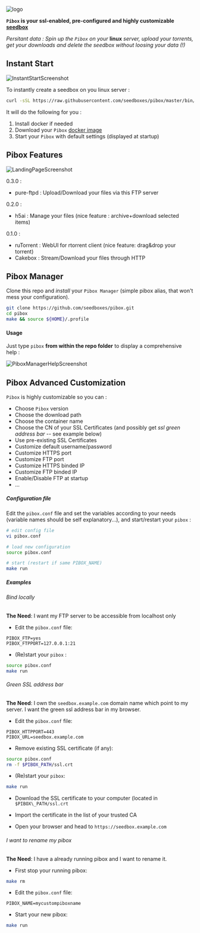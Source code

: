 ![logo](https://raw.githubusercontent.com/seedboxes/pibox/master/img/pibox.png)

**`Pibox` is your ssl-enabled, pre-configured and highly customizable [seedbox](http://github.com/seedboxes/pibox)**

*Persitant data : Spin up the `Pibox` on your* **linux** *server, upload your torrents, get your downloads and delete the seedbox without loosing your data (!)*

## Instant Start

![InstantStartScreenshot](https://raw.githubusercontent.com/seedboxes/pibox/master/img/instantstart.png)

To instantly create a seedbox on you linux server :

```bash
curl -sSL https://raw.githubusercontent.com/seedboxes/pibox/master/bin/start | bash
```

It will do the following for you :

1. Install docker if needed
2. Download your `Pibox`  [docker image](https://registry.hub.docker.com/r/seedboxes/pibox)
3. Start your `Pibox` with default settings (displayed at startup)

## Pibox Features

![LandingPageScreenshot](https://raw.githubusercontent.com/seedboxes/pibox/master/img/httplandingpage.png)

0.3.0 :

* pure-ftpd : Upload/Download your files via this FTP server

0.2.0 :

* h5ai : Manage your files (nice feature : archive+download selected items)

0.1.0 :

* ruTorrent : WebUI for rtorrent client (nice feature: drag&drop your torrent)
* Cakebox : Stream/Download your files through HTTP

## Pibox Manager

Clone this repo and *install* your `Pibox Manager` (simple pibox alias, 
that won't mess your configuration).

```bash
git clone https://github.com/seedboxes/pibox.git
cd pibox
make && source ${HOME}/.profile
```
#### Usage

Just type `pibox` **from within the repo folder** to display a comprehensive help :

![PiboxManagerHelpScreenshot](https://raw.githubusercontent.com/seedboxes/pibox/master/img/piboxmanagerhelp.png)

## Pibox Advanced Customization

`Pibox` is highly customizable so you can :

* Choose `Pibox` version
* Choose the download path
* Choose the container name
* Choose the CN of your SSL Certificates (and possibly get *ssl green address bar* -- see example below)
* Use pre-existing SSL Certificates
* Customize default username/password
* Customize HTTPS port
* Customize FTP port
* Customize HTTPS binded IP
* Customize FTP binded IP
* Enable/Disable FTP at startup
* ...

##### Configuration file

Edit the `pibox.conf` file and set the variables according to your needs (variable names
should be self explanatory...), and start/restart your `pibox` :

```bash
# edit config file
vi pibox.conf

# load new configuration
source pibox.conf

# start (restart if same PIBOX_NAME)
make run
```

##### Examples

###### Bind locally

**The Need**: I want my FTP server to be accessible from localhost only

* Edit the `pibox.conf` file:
```
PIBOX_FTP=yes
PIBOX_FTPPORT=127.0.0.1:21
```

* (Re)start your `pibox` :
```bash
source pibox.conf
make run
```

###### Green SSL address bar

**The Need**: I own the `seedbox.example.com` domain name which point to my server. 
I want the green ssl address bar in my browser.

* Edit the `pibox.conf` file:
```
PIBOX_HTTPPORT=443
PIBOX_URL=seedbox.example.com
```

* Remove existing SSL certificate (if any):
```bash
source pibox.conf
rm -f $PIBOX_PATH/ssl.crt
```

* (Re)start your `pibox`:
```bash
make run
```

* Download the SSL certificate to your computer (located in `$PIBOX\_PATH/ssl.crt`

* Import the certificate in the list of your trusted CA

* Open your browser and head to `https://seedbox.example.com`

###### I want to rename my pibox

**The Need**: I have a already running pibox and I want to rename it.

* First stop your running pibox:
```bash
make rm
```

* Edit the `pibox.conf` file:
```
PIBOX_NAME=mycustompiboxname
```


* Start your new pibox:
```bash
make run
```
